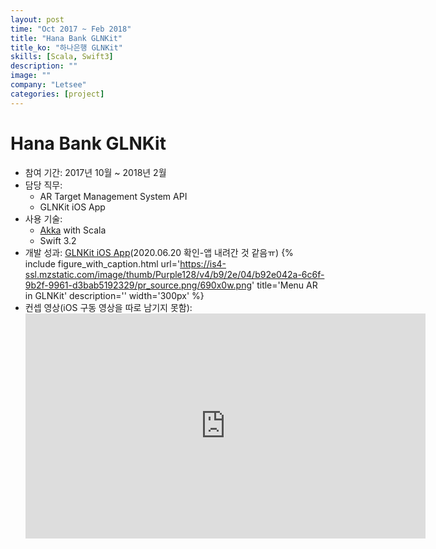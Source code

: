 ```yaml
---
layout: post
time: "Oct 2017 ~ Feb 2018"
title: "Hana Bank GLNKit"
title_ko: "하나은행 GLNKit"
skills: [Scala, Swift3]
description: ""
image: ""
company: "Letsee"
categories: [project]
---
```


# Hana Bank GLNKit
- 참여 기간: 2017년 10월 ~ 2018년 2월
- 담당 직무: 
    + AR Target Management System API
    + GLNKit iOS App
- 사용 기술:
    + [Akka](https://akka.io/) with Scala
    + Swift 3.2
- 개발 성과: [GLNKit iOS App](https://appadvice.com/app/glnkit/1330869952)(2020.06.20 확인-앱 내려간 것 같음ㅠ)
{% 
   include figure_with_caption.html 
   url='https://is4-ssl.mzstatic.com/image/thumb/Purple128/v4/b9/2e/04/b92e042a-6c6f-9b2f-9961-d3bab5192329/pr_source.png/690x0w.png' 
   title='Menu AR in GLNKit' 
   description=''
   width='300px'
%}
- 컨셉 영상(iOS 구동 영상을 따로 남기지 못함): <iframe width="640" height="360" src="https://www.youtube.com/embed/nnvZz0oJ_Gc?start=420" frameborder="0" allow="autoplay; encrypted-media" allowfullscreen></iframe>